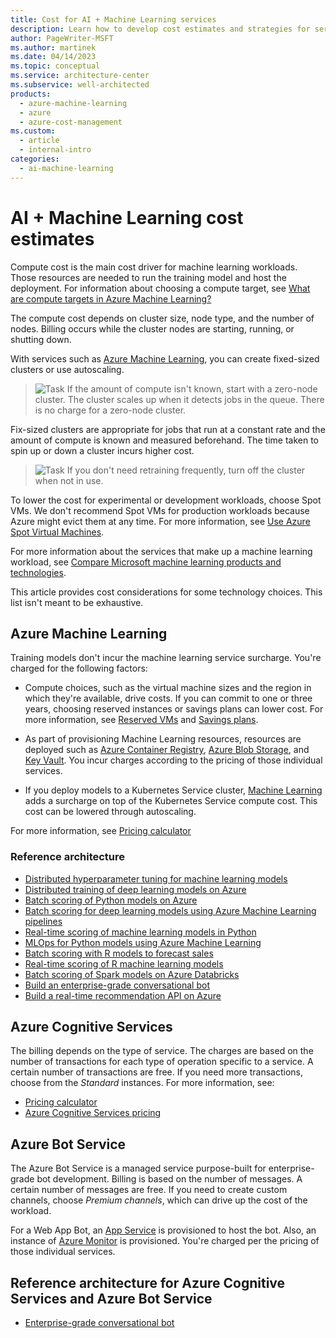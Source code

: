 ```yaml
---
title: Cost for AI + Machine Learning services
description: Learn how to develop cost estimates and strategies for serverless technologies by using Azure Machine Learning, Azure Cognitive Services, or Azure Bot Service.
author: PageWriter-MSFT
ms.author: martinek
ms.date: 04/14/2023
ms.topic: conceptual
ms.service: architecture-center
ms.subservice: well-architected
products:
  - azure-machine-learning
  - azure
  - azure-cost-management
ms.custom:
  - article
  - internal-intro
categories:
  - ai-machine-learning
---
```


# AI + Machine Learning cost estimates

Compute cost is the main cost driver for machine learning workloads. Those resources are needed to run the training model and host the deployment. For information about choosing a compute target, see [What are compute targets in Azure Machine Learning?](/azure/machine-learning/concept-compute-target)

The compute cost depends on cluster size, node type, and the number of nodes. Billing occurs while the cluster nodes are starting, running, or shutting down.

With services such as [Azure Machine Learning](/azure/machine-learning/overview-what-is-azure-machine-learning), you can create fixed-sized clusters or use autoscaling.
> ![Task](./images/i-best-practices.png) If the amount of compute isn't known, start with a zero-node cluster. The cluster scales up when it detects jobs in the queue. There is no charge for a zero-node cluster.

Fix-sized clusters are appropriate for jobs that run at a constant rate and the amount of compute is known and measured beforehand. The time taken to spin up or down a cluster incurs higher cost.
> ![Task](./images/i-best-practices.png) If you don't need retraining frequently, turn off the cluster when not in use.

To lower the cost for experimental or development workloads, choose Spot VMs. We don't recommend Spot VMs for production workloads because Azure might evict them at any time. For more information, see [Use Azure Spot Virtual Machines](/azure/virtual-machines/windows/spot-vms).

For more information about the services that make up a machine learning workload, see [Compare Microsoft machine learning products and technologies](/azure/architecture/data-guide/technology-choices/data-science-and-machine-learning).

This article provides cost considerations for some technology choices. This list isn't meant to be exhaustive.

## Azure Machine Learning

Training models don't incur the machine learning service surcharge. You're charged for the following factors:

- Compute choices, such as the virtual machine sizes and the region in which they're available, drive costs. If you can commit to one or three years, choosing reserved instances or savings plans can lower cost. For more information, see [Reserved VMs](./optimize-vm.md#reserved-vms) and [Savings plans](./optimize-vm.md#savings-plans).

- As part of provisioning Machine Learning resources, resources are deployed such as [Azure Container Registry](https://azure.microsoft.com/services/container-registry/), [Azure Blob Storage](https://azure.microsoft.com/pricing/details/storage/blobs/), and [Key Vault](https://azure.microsoft.com/pricing/details/key-vault/). You incur charges according to the pricing of those individual services.

- If you deploy models to a Kubernetes Service cluster, [Machine Learning](https://azure.microsoft.com/pricing/details/machine-learning-service/) adds a surcharge on top of the Kubernetes Service compute cost. This cost can be lowered through autoscaling.

For more information, see [Pricing calculator](https://azure.microsoft.com/pricing/calculator/?service=machine-learning-service)

### Reference architecture

- [Distributed hyperparameter tuning for machine learning models](/azure/architecture/reference-architectures/ai/training-python-models)
- [Distributed training of deep learning models on Azure](/azure/architecture/reference-architectures/ai/training-deep-learning)
- [Batch scoring of Python models on Azure](/azure/architecture/reference-architectures/ai/batch-scoring-python)
- [Batch scoring for deep learning models using Azure Machine Learning pipelines](/azure/architecture/reference-architectures/ai/batch-scoring-deep-learning)
- [Real-time scoring of machine learning models in Python](/azure/architecture/reference-architectures/ai/real-time-scoring-machine-learning-models)
- [MLOps for Python models using Azure Machine Learning](/azure/architecture/reference-architectures/ai/mlops-python)
- [Batch scoring with R models to forecast sales](/azure/architecture/reference-architectures/ai/batch-scoring-r-models)
- [Real-time scoring of R machine learning models](/azure/architecture/reference-architectures/ai/realtime-scoring-r)
- [Batch scoring of Spark models on Azure Databricks](/azure/architecture/reference-architectures/ai/batch-scoring-databricks)
- [Build an enterprise-grade conversational bot](/azure/architecture/reference-architectures/ai/conversational-bot)
- [Build a real-time recommendation API on Azure](/azure/architecture/reference-architectures/ai/real-time-recommendation)

## Azure Cognitive Services

The billing depends on the type of service. The charges are based on the number of transactions for each type of operation specific to a service. A certain number of transactions are free. If you need more transactions, choose from the *Standard* instances. For more information, see:

- [Pricing calculator](https://azure.microsoft.com/pricing/calculator/)
- [Azure Cognitive Services pricing](https://azure.microsoft.com/pricing/details/cognitive-services/)

## Azure Bot Service

The Azure Bot Service is a managed service purpose-built for enterprise-grade bot development. Billing is based on the number of messages. A certain number of messages are free. If you need to create custom channels, choose *Premium channels*, which can drive up the cost of the workload.

For a Web App Bot, an [App Service](https://azure.microsoft.com/pricing/details/app-service/) is provisioned to host the bot. Also, an instance of [Azure Monitor](https://azure.microsoft.com/pricing/details/application-insights/) is provisioned. You're charged per the pricing of those individual services.

## Reference architecture for Azure Cognitive Services and Azure Bot Service

- [Enterprise-grade conversational bot](/azure/architecture/reference-architectures/ai/conversational-bot)
